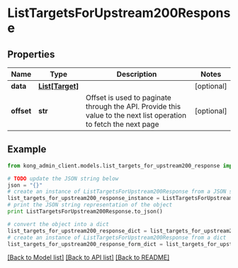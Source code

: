 # ListTargetsForUpstream200Response


## Properties

Name | Type | Description | Notes
------------ | ------------- | ------------- | -------------
**data** | [**List[Target]**](Target.md) |  | [optional] 
**offset** | **str** | Offset is used to paginate through the API. Provide this value to the next list operation to fetch the next page | [optional] 

## Example

```python
from kong_admin_client.models.list_targets_for_upstream200_response import ListTargetsForUpstream200Response

# TODO update the JSON string below
json = "{}"
# create an instance of ListTargetsForUpstream200Response from a JSON string
list_targets_for_upstream200_response_instance = ListTargetsForUpstream200Response.from_json(json)
# print the JSON string representation of the object
print ListTargetsForUpstream200Response.to_json()

# convert the object into a dict
list_targets_for_upstream200_response_dict = list_targets_for_upstream200_response_instance.to_dict()
# create an instance of ListTargetsForUpstream200Response from a dict
list_targets_for_upstream200_response_form_dict = list_targets_for_upstream200_response.from_dict(list_targets_for_upstream200_response_dict)
```
[[Back to Model list]](../README.md#documentation-for-models) [[Back to API list]](../README.md#documentation-for-api-endpoints) [[Back to README]](../README.md)


